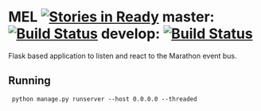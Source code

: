 # MEL [![Stories in Ready](https://badge.waffle.io/scbunn/mel.png?label=ready&title=Ready)](https://waffle.io/scbunn/mel) master: [![Build Status](https://travis-ci.org/scbunn/mel.svg?branch=master)](https://travis-ci.org/scbunn/mel) develop: [![Build Status](https://travis-ci.org/scbunn/mel.svg?branch=develop)](https://travis-ci.org/scbunn/mel)

Flask based application to listen and react to the Marathon event bus.

## Running
``` python manage.py runserver --host 0.0.0.0 --threaded```

